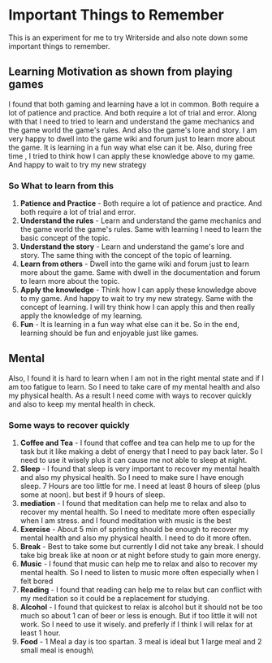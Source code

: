 # Important Things to Remember

This is an experiment for me to try Writerside and also note down some important things to remember.

## Learning Motivation as shown from playing games

I found that both gaming and learning have a lot in common. Both require a lot of patience and practice. And both require a lot of trial and error.
Along with that I need to tried to learn and understand the game mechanics and the game world the game's rules. And also the game's lore and story.
I am very happy to dwell into the game wiki and forum just to learn more about the game. It is learning in a fun way what else can it be.
Also, during free time , I tried to think how I can apply these knowledge above to my game. And happy to wait to try my new strategy

### So What to learn from this

1. **Patience and Practice** - Both require a lot of patience and practice. And both require a lot of trial and error.
2. **Understand the rules** - Learn and understand the game mechanics and the game world the game's rules. Same with learning I need to learn the basic concept of the topic.
3. **Understand the story** - Learn and understand the game's lore and story. The same thing with the concept of the topic of learning.
4. **Learn from others** - Dwell into the game wiki and forum just to learn more about the game. Same with dwell in the documentation and forum to learn more about the topic.
5. **Apply the knowledge** - Think how I can apply these knowledge above to my game. And happy to wait to try my new strategy. Same with the concept of learning. I will try think how I can apply this and then really apply the knowledge of my learning.
6. **Fun** - It is learning in a fun way what else can it be. So in the end, learning should be fun and enjoyable just like games.


## Mental 

Also, I found it is hard to learn when I am not in the right mental state and if I am too fatigue to learn. So I need to take care of my mental health and also my physical health.
As a result I need come with ways to recover quickly and also to keep my mental health in check.

### Some ways to recover quickly

1. **Coffee and Tea** - I found that coffee and tea can help me to up for the task but it like making a debt of energy that I need to pay back later. So I need to use it wisely plus it can cause me not able to sleep at night.
2. **Sleep** - I found that sleep is very important to recover my mental health and also my physical health. So I need to make sure I have enough sleep. 7 Hours are too little for me. I need at least 8 hours of sleep (plus some at noon). but best if 9 hours of sleep.
3. **mediation** - I found that meditation can help me to relax and also to recover my mental health. So I need to meditate more often especially when I am stress. and I found meditation with music is the best
4. **Exercise** - About 5 min of sprinting should be enough to recover my mental health and also my physical health. I need to do it more often.
5. **Break** - Best to take some but currently I did not take any break. I should take big break like at noon or at night before study to gain more energy.
6. **Music** - I found that music can help me to relax and also to recover my mental health. So I need to listen to music more often especially when I felt bored
7. **Reading** - I found that reading can help me to relax but can conflict with my meditation so it could be a replacement for studying.
8. **Alcohol** - I found that quickest to relax is alcohol but it should not be too much so about 1 can of beer or less is enough. But if too little it will not work. So I need to use it wisely. and preferly if I think I will relax for at least 1 hour.
9. **Food** - 1 Meal a day is too spartan. 3 meal is ideal but 1 large meal and 2 small meal is enough\